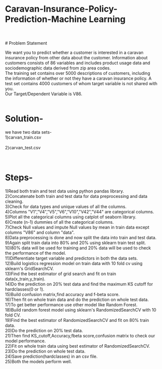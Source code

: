 # Caravan-Insurance-Policy-Prediction-Machine Learning
<br/>
<br/>
# Problem Statement  

We want you to predict whether a customer is interested in a caravan insurance policy from other data about the
customer. Information about customers consists of 86 variables and includes product usage data and sociodemographic
data derived from zip area codes.  
The training set contains over 5000 descriptions of customers, including the information of whether or not they
have a caravan insurance policy. A test set contains 4000 customers of whom target variable is not shared with
you.  
Our Target/Dependent Variable is V86.
<br/>
<br/>
# Solution-
we have two data sets-    
1)carvan_train.csv<br/>  
2)carvan_test.csv<br/>  
<br/>  
# Steps-  
1)Read both train and test data using python pandas library.    
2)Concatenate both train and test data for data preprocessing and data cleaning.    
3)Check for data types and unique values of all the columns.    
4)Columns "V1","V4","V5","V6","V10","V42","V44" are categorical columns.    
5)Plot all the categorical columns using catplot of seaborn library.    
6)Create (n-1) dummies of all the categorical columns.    
7)Check Null values and impute Null values by mean in train data except columns "V86" and column "data".    
8)Data preprocessing is done and now split the data into train and test data.    
9)Again split train data into 80% and 20% using sklearn train test split.    
10)80% data will be used for training and 20% data will be used to check the performance of the model.    
11)Differentiate target variable and predictors in both the data sets.    
12)Build logistics regression model on train data with 10 fold cv using sklearn's GridSearchCV.    
13)Find the best estimator of grid search and fit on train data(x_train,y_train).    
14)Do the prediction on 20% test data and find the maximum KS cutoff for hardclasses(0 or 1).    
15)Build confusion matrix,find accuracy and f-beta score.    
16)Then fit on whole train data and do the prediction on whole test data.    
17)To get better performance use other model like Random Forest.    
18)Build random forest model using sklearn's RandomizedSearchCV with 10 fold CV.    
19)Find the best estimator of RandomizedSearchCV and fit on 80% train data.    
20)Do the prediction on 20% test data.    
21)Then find KS_cutoff,Accuracy,fbeta score,confusion matrix to check our model performance.    
22)Fit on whole train data using best estimator of RandomizedSearchCV.    
23)Do the prediction on whole test data.    
24)Save prediction(hardclasses) in an csv file.    
25)Both the models perform well.  

